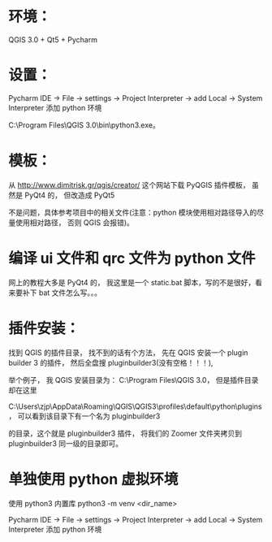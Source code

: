 # 环境：

QGIS 3.0 + Qt5 + Pycharm

# 设置：

 Pycharm IDE -> File -> settings -> Project Interpreter -> add Local -> System Interpreter 添加 python 环境

C:\Program Files\QGIS 3.0\bin\python3.exe。

# 模板：

从 http://www.dimitrisk.gr/qgis/creator/ 这个网站下载 PyQGIS 插件模板， 虽然是 PyQt4 的， 但改造成 PyQt5

不是问题，具体参考项目中的相关文件(注意：python 模块使用相对路径导入的尽量使用相对路径， 否则 QGIS 会报错)。

# 编译 ui 文件和 qrc  文件为 python 文件

 网上的教程大多是 PyQt4 的， 我这里是一个 static.bat 脚本，写的不是很好，看来要补下 bat 文件怎么写。。。

# 插件安装：

找到 QGIS 的插件目录， 找不到的话有个方法， 先在 QGIS 安装一个 plugin builder 3 的插件， 然后全盘搜 pluginbuilder3(没有空格！！！),

举个例子， 我 QGIS 安装目录为： C:\Program Files\QGIS 3.0， 但是插件目录却在这里

C:\Users\zjp\AppData\Roaming\QGIS\QGIS3\profiles\default\python\plugins， 可以看到该目录下有一个名为 pluginbuilder3

的目录，这个就是 pluginbuilder3 插件， 将我们的 Zoomer 文件夹拷贝到 pluginbuilder3 同一级的目录即可。

# 单独使用 python 虚拟环境

使用 python3 内置库 python3 -m venv <dir_name>

 Pycharm IDE -> File -> settings -> Project Interpreter -> add Local -> System Interpreter 添加 python 环境

